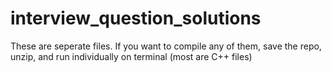 # interview_question_solutions

These are seperate files. If you want to compile any of them, save the repo, unzip, and run individually on terminal (most are C++ files)
